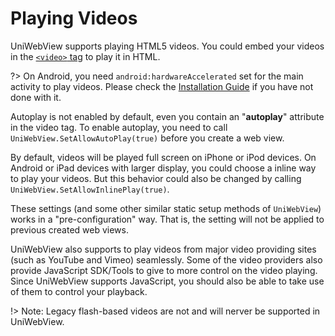 # Playing Videos

UniWebView supports playing HTML5 videos. You could embed your videos in 
the [`<video>` tag](https://www.w3schools.com/html/html5_video.asp) to play 
it in HTML. 

?> On Android, you need `android:hardwareAccelerated` set for the main activity 
to play videos. Please check the [Installation Guide](/archived/3.3/installation) if 
you have not done with it.

Autoplay is not enabled by default, even you contain an 
"**autoplay**" attribute in the video tag. To enable autoplay, you need to 
call `UniWebView.SetAllowAutoPlay(true)` before you create a web view.

By default, videos will be played full screen on iPhone or iPod devices. On Android 
or iPad devices with larger display, you could choose a inline way to play your videos.
But this behavior could also be changed by calling `UniWebView.SetAllowInlinePlay(true)`.

These settings (and some other similar static setup methods of `UniWebView`) works in a 
"pre-configuration" way. That is, the setting will not be applied to previous 
created web views.

UniWebView also supports to play videos from major video providing sites
 (such as YouTube and Vimeo) seamlessly. Some of the video providers also 
 provide JavaScript SDK/Tools to give to more control on the video playing. 
 Since UniWebView supports JavaScript, you should also be able to take use 
 of them to control your playback.

!> Note: Legacy flash-based videos are not and will nerver be supported in UniWebView.
